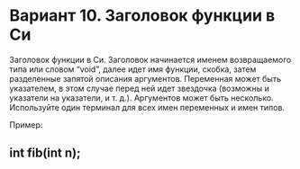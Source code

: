 # Вариант 10. Заголовок функции в Си

Заголовок функции в Си. Заголовок начинается именем возвращаемого типа или словом “void”, далее идет имя функции, скобка, затем разделенные запятой описания аргументов. Переменная может быть указателем, в этом случае перед ней идет звездочка (возможны и указатели
на указатели, и т. д.). Аргументов может быть несколько.
Используйте один терминал для всех имен переменных и имен типов.

Пример: <a name="code"><h2> int fib(int n); </h2></a>
